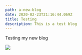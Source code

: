 ```yaml
---
path: a-new-blog
date: 2020-02-23T21:16:44.069Z
title: Testing
description: This is a test blog
---
```

Testing my new blog

![](assets/3_Keys.png)
